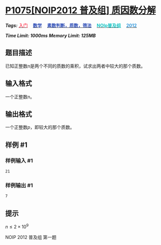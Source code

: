 # [P1075[NOIP2012 普及组] 质因数分解](https://www.luogu.com.cn/problem/P1075)

***Tags:*** **[<font color=FE4C61>入门</font>](../../../../难度/入门/index.md)$\quad$[<font color=2949B4>数学</font>](../../../../算法/数学/index.md)$\quad$[<font color=2949B4>素数判断，质数，筛法</font>](../../../../算法/素数判断，质数，筛法/index.md)$\quad$[<font color=13C2C2>NOIp普及组</font>](../../../../来源/NOIp普及组/index.md)$\quad$[<font color=3498DB>2012</font>](../../../../时间/2012/index.md)**

***Time Limit: 1000ms***
***Memory Limit: 125MB***

## 题目描述

已知正整数$n$是两个不同的质数的乘积，试求出两者中较大的那个质数。

## 输入格式

一个正整数$n$。

## 输出格式

一个正整数$p$，即较大的那个质数。

## 样例 #1

### 样例输入 #1

```txt
21
```

### 样例输出 #1

```txt
7
```

## 提示

$n\le 2\times 10^9$

NOIP 2012 普及组 第一题
